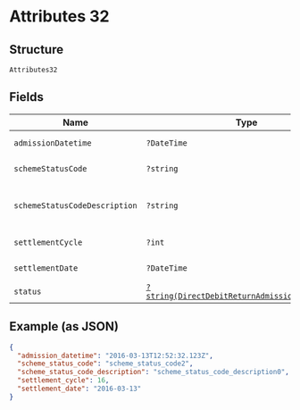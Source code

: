 
# Attributes 32

## Structure

`Attributes32`

## Fields

| Name | Type | Tags | Description | Getter | Setter |
|  --- | --- | --- | --- | --- | --- |
| `admissionDatetime` | `?DateTime` | Optional | - | getAdmissionDatetime(): ?\DateTime | setAdmissionDatetime(?\DateTime admissionDatetime): void |
| `schemeStatusCode` | `?string` | Optional | - | getSchemeStatusCode(): ?string | setSchemeStatusCode(?string schemeStatusCode): void |
| `schemeStatusCodeDescription` | `?string` | Optional | - | getSchemeStatusCodeDescription(): ?string | setSchemeStatusCodeDescription(?string schemeStatusCodeDescription): void |
| `settlementCycle` | `?int` | Optional | **Constraints**: `>= 0` | getSettlementCycle(): ?int | setSettlementCycle(?int settlementCycle): void |
| `settlementDate` | `?DateTime` | Optional | - | getSettlementDate(): ?\DateTime | setSettlementDate(?\DateTime settlementDate): void |
| `status` | [`?string(DirectDebitReturnAdmissionStatusEnum)`](../../doc/models/direct-debit-return-admission-status-enum.md) | Optional | - | getStatus(): ?string | setStatus(?string status): void |

## Example (as JSON)

```json
{
  "admission_datetime": "2016-03-13T12:52:32.123Z",
  "scheme_status_code": "scheme_status_code2",
  "scheme_status_code_description": "scheme_status_code_description0",
  "settlement_cycle": 16,
  "settlement_date": "2016-03-13"
}
```


